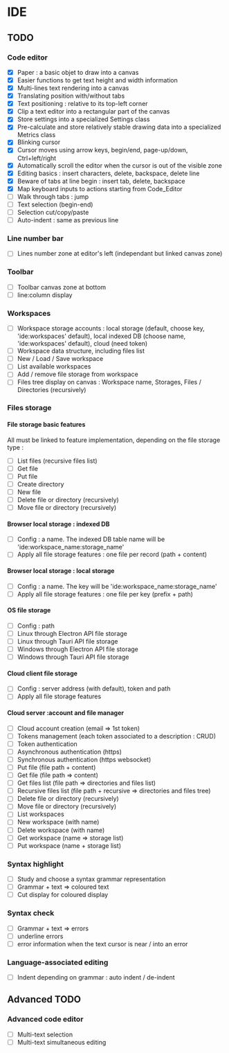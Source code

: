 # IDE
## TODO
### Code editor

- [X] Paper : a basic objet to draw into a canvas
- [X] Easier functions to get text height and width information
- [X] Multi-lines text rendering into a canvas
- [X] Translating position with/without tabs
- [X] Text positioning : relative to its top-left corner
- [X] Clip a text editor into a rectangular part of the canvas
- [X] Store settings into a specialized Settings class
- [X] Pre-calculate and store relatively stable drawing data into a specialized Metrics class
- [X] Blinking cursor
- [X] Cursor moves using arrow keys, begin/end, page-up/down, Ctrl+left/right
- [X] Automatically scroll the editor when the cursor is out of the visible zone
- [X] Editing basics : insert characters, delete, backspace, delete line
- [X] Beware of tabs at line begin : insert tab, delete, backspace
- [X] Map keyboard inputs to actions starting from Code_Editor
- [ ] Walk through tabs : jump
- [ ] Text selection (begin-end)
- [ ] Selection cut/copy/paste
- [ ] Auto-indent : same as previous line

### Line number bar

- [ ] Lines number zone at editor's left (independant but linked canvas zone)

### Toolbar

- [ ] Toolbar canvas zone at bottom
- [ ] line:column display

### Workspaces

- [ ] Workspace storage accounts : local storage (default, choose key, 'ide:workspaces' default), local indexed DB (choose name, 'ide:workspaces' default), cloud (need token)
- [ ] Workspace data structure, including files list
- [ ] New / Load / Save workspace
- [ ] List available workspaces
- [ ] Add / remove file storage from workspace
- [ ] Files tree display on canvas : Workspace name, Storages, Files / Directories (recursively)

### Files storage
#### File storage basic features

All must be linked to feature implementation, depending on the file storage type :

- [ ] List files (recursive files list)
- [ ] Get file
- [ ] Put file
- [ ] Create directory
- [ ] New file
- [ ] Delete file or directory (recursively)
- [ ] Move file or directory (recursively)

#### Browser local storage : indexed DB

- [ ] Config : a name. The indexed DB table name will be 'ide:workspace_name:storage_name'
- [ ] Apply all file storage features : one file per record (path + content)

#### Browser local storage : local storage

- [ ] Config : a name. The key will be 'ide:workspace_name:storage_name'
- [ ] Apply all file storage features : one file per key (prefix + path)

#### OS file storage

- [ ] Config : path
- [ ] Linux through Electron API file storage
- [ ] Linux through Tauri API file storage
- [ ] Windows through Electron API file storage
- [ ] Windows through Tauri API file storage

#### Cloud client file storage

- [ ] Config : server address (with default), token and path
- [ ] Apply all file storage features

#### Cloud server :account and file manager

- [ ] Cloud account creation (email => 1st token)
- [ ] Tokens management (each token associated to a description : CRUD)
- [ ] Token authentication
- [ ] Asynchronous authentication (https)
- [ ] Synchronous authentication (https websocket)
- [ ] Put file (file path + content)
- [ ] Get file (file path => content)
- [ ] Get files list (file path => directories and files list)
- [ ] Recursive files list (file path + recursive => directories and files tree)
- [ ] Delete file or directory (recursively)
- [ ] Move file or directory (recursively)
- [ ] List workspaces
- [ ] New workspace (with name)
- [ ] Delete workspace (with name)
- [ ] Get workspace (name => storage list)
- [ ] Put workspace (name + storage list)

### Syntax highlight

- [ ] Study and choose a syntax grammar representation
- [ ] Grammar + text => coloured text
- [ ] Cut display for coloured display

### Syntax check

- [ ] Grammar + text => errors
- [ ] underline errors
- [ ] error information when the text cursor is near / into an error

### Language-associated editing

- [ ] Indent depending on grammar : auto indent / de-indent

## Advanced TODO
### Advanced code editor

- [ ] Multi-text selection
- [ ] Multi-text simultaneous editing
